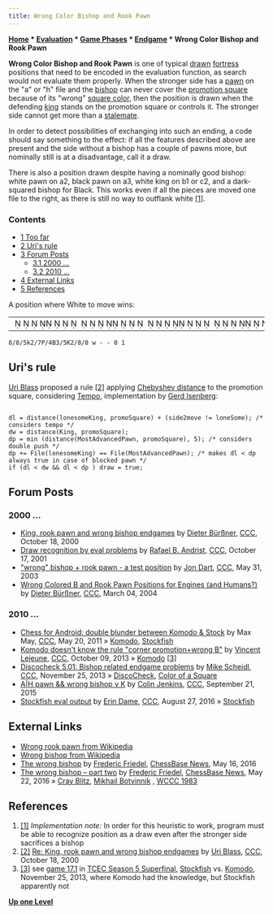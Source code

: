 ```yaml
---
title: Wrong Color Bishop and Rook Pawn
---
```

**[Home](Home "Home") \* [Evaluation](Evaluation "Evaluation") \* [Game Phases](Game_Phases "Game Phases") \* [Endgame](Endgame "Endgame") \* Wrong Color Bishop and Rook Pawn**


**Wrong Color Bishop and Rook Pawn** is one of typical [drawn](Draw "Draw") [fortress](Fortress "Fortress") positions that need to be encoded in the evaluation function, as search would not evaluate them properly. When the stronger side has a [pawn](Pawn "Pawn") on the "a" or "h" file and the [bishop](Bishop "Bishop") can never cover the [promotion square](Promotion_Square "Promotion Square") because of its "wrong" [square color](Color_of_a_Square "Color of a Square"), then the position is drawn when the defending [king](King "King") stands on the promotion square or controls it. The stronger side cannot get more than a [stalemate](Stalemate "Stalemate").


In order to detect possibilities of exchanging into such an ending, a code should say something to the effect: if all the features described above are present and the side without a bishop has a couple of pawns more, but nominally still is at a disadvantage, call it a draw.


There is also a position drawn despite having a nominally good bishop: white pawn on a2, black pawn on a3, white king on b1 or c2, and a dark-squared bishop for Black. This works even if all the pieces are moved one file to the right, as there is still no way to outflank white <a id="cite-note-1" href="#cite-ref-1">[1]</a>.



### Contents


* [1 Too far](#too-far)
* [2 Uri's rule](#uri.27s-rule)
* [3 Forum Posts](#forum-posts)
	+ [3.1 2000 ...](#2000-...)
	+ [3.2 2010 ...](#2010-...)
* [4 External Links](#external-links)
* [5 References](#references)






A position where White to move wins:





|  |
| --- |
|                                                                                                                  ♚         ♙    ♗        ♔                   |



```
8/8/5k2/7P/4B3/5K2/8/8 w - - 0 1

```

## Uri's rule


[Uri Blass](Uri_Blass "Uri Blass") proposed a rule <a id="cite-note-2" href="#cite-ref-2">[2]</a> applying [Chebyshev distance](Distance "Distance") to the promotion square, considering [Tempo](Tempo "Tempo"), implementation by [Gerd Isenberg](Gerd_Isenberg "Gerd Isenberg"):




```

dl = distance(lonesomeKing, promoSquare) + (side2move != loneSome); /* considers tempo */
dw = distance(King, promoSquare);
dp = min (distance(MostAdvancedPawn, promoSquare), 5); /* considers double push */
dp += File(lonesomeKing) == File(MostAdvancedPawn); /* makes dl < dp always true in case of blocked pawn */
if (dl < dw && dl < dp ) draw = true;

```

## Forum Posts


### 2000 ...


* [King, rook pawn and wrong bishop endgames](https://www.stmintz.com/ccc/index.php?id=133755) by [Dieter Bürßner](Dieter_B%C3%BCr%C3%9Fner "Dieter Bürßner"), [CCC](CCC "CCC"), October 18, 2000
* [Draw recognition by eval problems](https://www.stmintz.com/ccc/index.php?id=193257) by [Rafael B. Andrist](Rafael_B._Andrist "Rafael B. Andrist"), [CCC](CCC "CCC"), October 17, 2001
* ["wrong" bishop + rook pawn - a test position](https://www.stmintz.com/ccc/index.php?id=298719) by [Jon Dart](Jon_Dart "Jon Dart"), [CCC](CCC "CCC"), May 31, 2003
* [Wrong Colored B and Rook Pawn Positions for Engines (and Humans?)](https://www.stmintz.com/ccc/index.php?id=352781) by [Dieter Bürßner](Dieter_B%C3%BCr%C3%9Fner "Dieter Bürßner"), [CCC](CCC "CCC"), March 04, 2004


### 2010 ...


* [Chess for Android: double blunder between Komodo & Stock](http://www.talkchess.com/forum/viewtopic.php?t=39126) by Max May, [CCC](CCC "CCC"), May 20, 2011 » [Komodo](Komodo "Komodo"), [Stockfish](Stockfish "Stockfish")
* [Komodo doesn't know the rule "corner promotion+wrong B"](http://www.talkchess.com/forum/viewtopic.php?t=49642) by [Vincent Lejeune](index.php?title=Vincent_Lejeune&action=edit&redlink=1 "Vincent Lejeune (page does not exist)"), [CCC](CCC "CCC"), October 09, 2013 » [Komodo](Komodo "Komodo") <a id="cite-note-3" href="#cite-ref-3">[3]</a>
* [Discocheck 5.01: Bishop related endgame problems](http://www.talkchess.com/forum/viewtopic.php?t=50223) by [Mike Scheidl](index.php?title=Michael_Scheidl&action=edit&redlink=1 "Michael Scheidl (page does not exist)"), [CCC](CCC "CCC"), November 25, 2013 » [DiscoCheck](DiscoCheck "DiscoCheck"), [Color of a Square](Color_of_a_Square "Color of a Square")
* [A|H pawn && wrong bishop v K](http://www.talkchess.com/forum/viewtopic.php?t=57711) by [Colin Jenkins](Colin_Jenkins "Colin Jenkins"), [CCC](CCC "CCC"), September 21, 2015
* [Stockfish eval output](http://www.talkchess.com/forum/viewtopic.php?t=61250) by [Erin Dame](Erin_Dame "Erin Dame"), [CCC](CCC "CCC"), August 27, 2016 » [Stockfish](Stockfish "Stockfish")


## External Links


* [Wrong rook pawn from Wikipedia](https://en.wikipedia.org/wiki/Wrong_rook_pawn)
* [Wrong bishop from Wikipedia](https://en.wikipedia.org/wiki/Wrong_bishop)
* [The wrong bishop](http://en.chessbase.com/post/the-wrong-bishop) by [Frederic Friedel](Frederic_Friedel "Frederic Friedel"), [ChessBase News](ChessBase "ChessBase"), May 16, 2016
* [The wrong bishop – part two](http://en.chessbase.com/post/the-wrong-bishop-part-two) by [Frederic Friedel](Frederic_Friedel "Frederic Friedel"), [ChessBase News](ChessBase "ChessBase"), May 22, 2016 » [Cray Blitz](Cray_Blitz "Cray Blitz"), [Mikhail Botvinnik](Mikhail_Botvinnik "Mikhail Botvinnik") , [WCCC 1983](WCCC_1983 "WCCC 1983")


## References


1. <a id="cite-ref-1" href="#cite-note-1">[1]</a> *Implementation note:* In order for this heuristic to work, program must be able to recognize position as a draw even after the stronger side sacrifices a bishop
2. <a id="cite-ref-2" href="#cite-note-2">[2]</a> [Re: King, rook pawn and wrong bishop endgames](https://www.stmintz.com/ccc/index.php?id=133811) by [Uri Blass](Uri_Blass "Uri Blass"), [CCC](CCC "CCC"), October 18, 2000
3. <a id="cite-ref-3" href="#cite-note-3">[3]</a> see [game 17.1](http://tcec.chessdom.com/superfinal.php) in [TCEC Season 5 Superfinal](TCEC_Season_5#Superfinal "TCEC Season 5"), [Stockfish](Stockfish "Stockfish") vs. [Komodo](Komodo "Komodo"), November 25, 2013, where Komodo had the knowledge, but Stockfish apparently not

**[Up one Level](Endgame "Endgame")**







 
